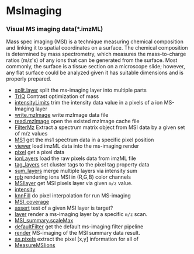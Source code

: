 # MsImaging

### Visual MS imaging data(*.imzML)
 
 Mass spec imaging (MSI) is a technique measuring chemical composition and 
 linking it to spatial coordinates on a surface.  The chemical composition
 is determined by mass spectrometry, which measures the mass-to-charge ratios
 (m/z's) of any ions that can be generated from the surface.  Most commonly,
 the surface is a tissue section on a microscope slide; however, any flat 
 surface could be analyzed given it has suitable dimensions and is properly 
 prepared.

+ [split.layer](MsImaging/split.layer.1) split the ms-imaging layer into multiple parts
+ [TrIQ](MsImaging/TrIQ.1) Contrast optimization of mass
+ [intensityLimits](MsImaging/intensityLimits.1) trim the intensity data value in a pixels of a ion MS-Imaging layer
+ [write.mzImage](MsImaging/write.mzImage.1) write mzImage data file
+ [read.mzImage](MsImaging/read.mzImage.1) open the existed mzImage cache file
+ [FilterMz](MsImaging/FilterMz.1) Extract a spectrum matrix object from MSI data by a given set of m/z values
+ [MS1](MsImaging/MS1.1) get the ms1 spectrum data in a specific pixel position
+ [viewer](MsImaging/viewer.1) load imzML data into the ms-imaging render
+ [pixel](MsImaging/pixel.1) get a pixel data
+ [ionLayers](MsImaging/ionLayers.1) load the raw pixels data from imzML file
+ [tag_layers](MsImaging/tag_layers.1) set cluster tags to the pixel tag property data
+ [sum_layers](MsImaging/sum_layers.1) merge multiple layers via intensity sum
+ [rgb](MsImaging/rgb.1) rendering ions MSI in (R,G,B) color channels
+ [MSIlayer](MsImaging/MSIlayer.1) get MSI pixels layer via given ``m/z`` value.
+ [intensity](MsImaging/intensity.1) 
+ [knnFill](MsImaging/knnFill.1) do pixel interpolation for run MS-imaging
+ [MSI_coverage](MsImaging/MSI_coverage.1) 
+ [assert](MsImaging/assert.1) test of a given MSI layer is target?
+ [layer](MsImaging/layer.1) render a ms-imaging layer by a specific ``m/z`` scan.
+ [MSI_summary.scaleMax](MsImaging/MSI_summary.scaleMax.1) 
+ [defaultFilter](MsImaging/defaultFilter.1) get the default ms-imaging filter pipeline
+ [render](MsImaging/render.1) MS-imaging of the MSI summary data result.
+ [as.pixels](MsImaging/as.pixels.1) extract the pixel [x,y] information for all of
+ [MeasureMSIions](MsImaging/MeasureMSIions.1) 
